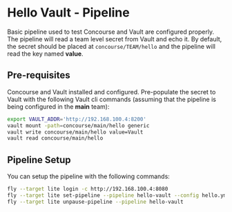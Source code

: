 Hello Vault - Pipeline
=====================
Basic pipeline used to test Concourse and Vault are configured properly. The pipeline will read a team level secret from Vault and echo it. By default, the secret should be placed at `concourse/TEAM/hello` and the pipeline will read the key named **value**.

Pre-requisites
--------------
Concourse and Vault installed and configured. Pre-populate the secret to Vault with the following Vault cli commands (assuming that the pipeline is being configured in the **main** team):

```bash
export VAULT_ADDR='http://192.168.100.4:8200'
vault mount -path=concourse/main/hello generic
vault write concourse/main/hello value=Vault
vault read concourse/main/hello
```

Pipeline Setup
--------------
You can setup the pipeline with the following commands:

```bash
fly --target lite login -c http://192.168.100.4:8080
fly --target lite set-pipeline --pipeline hello-vault --config hello.yml
fly --target lite unpause-pipeline --pipeline hello-vault
```
